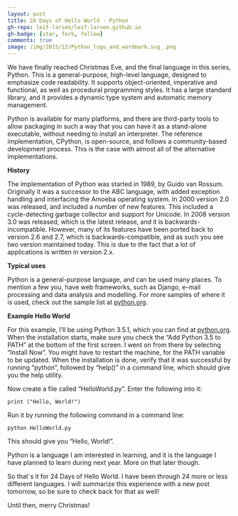 ```yaml
---
layout: post
title: 24 Days of Hello World - Python
gh-repo: leif-larsen/leif-larsen.github.io
gh-badge: [star, fork, follow]
comments: true
image: /img/2015/12/Python_logo_and_wordmark.svg_.png
---
```

    
    
We have finally reached Christmas Eve, and the final language in this series, Python. This is a general-purpose, high-level language, designed to emphasize code readability. It supports object-oriented, imperative and functional, as well as procedural programming styles. It has a large standard library, and it provides a dynamic type system and automatic memory management.

Python is available for many platforms, and there are third-party tools to allow packaging in such a way that you can have it as a stand-alone executable, without needing to install an interpreter. The reference implementation, CPython, is open-source, and follows a community-based development process. This is the case with almost all of the alternative implementations.

**History**

The implementation of Python was started in 1989, by Guido van Rossum. Originally it was a successor to the ABC language, with added exception handling and interfacing the Amoeba operating system. In 2000 version 2.0 was released, and included a number of new features. This included a cycle-detecting garbage collector and support for Unicode. In 2008 version 3.0 was released, which is the latest release, and it is backwards-incompatible. However, many of its features have been ported back to version 2.6 and 2.7, which is backwards-compatible, and as such you see two version maintained today. This is due to the fact that a lot of applications is written in version 2.x.

**Typical uses**

Python is a general-purpose language, and can be used many places. To mention a few you, have web frameworks, such as Django, e-mail processing and data analysis and modelling. For more samples of where it is used, check out the sample list at [python.org](https://www.python.org/about/apps/).

**Example Hello World**

For this example, I’ll be using Python 3.5.1, which you can find at [python.org](https://www.python.org/downloads/). When the installation starts, make sure you check the “Add Python 3.5 to PATH” at the bottom of the first screen. I went on from there by selecting “Install Now”. You might have to restart the machine, for the PATH variable to be updated. When the installation is done, verify that it was successful by running “python”, followed by “help()” in a command line, which should give you the help utility.

Now create a file called “HelloWorld.py”. Enter the following into it:

<code>print ("Hello, World!")</code>

Run it by running the following command in a command line:

<code>python HelloWorld.py</code>

This should give you “Hello, World!”.

Python is a language I am interested in learning, and it is the language I have planned to learn during next year. More on that later though.

So that´s it for 24 Days of Hello World. I have been through 24 more or less different languages. I will summarize this experience with a new post tomorrow, so be sure to check back for that as well!

Until then, merry Christmas!



